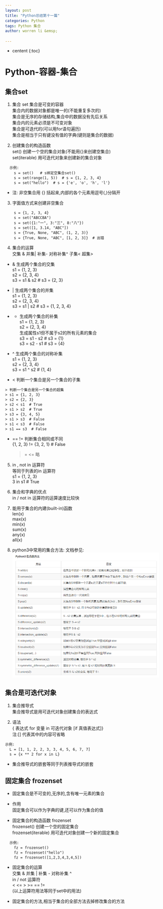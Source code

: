 ```yaml
---
layout: post
title: "Python总结第十一篇"
categories: Python
tags: Python 集合
author: worren li &emsp;

---
```


* centent
{:toc}

# Python-容器-集合
## 集合set
1. 集合 set
   集合是可变的容器  
   集合内的数据对象都是唯一的(不能重复多次的)  
   集合是无序的存储结构,集合中的数据没有先后关系  
   集合内的元素必须是不可变对象  
   集合是可迭代的(可以用for语句遍历)  
   集合是相当于只有键没有值的字典(键则是集合的数据)  

2. 创建集合的构造函数  
   set()  创建一个空的集合对象(不能用{}来创建空集合)  
   set(iterable) 用可迭代对象来创建新的集合对象  
```
  示例:
    s = set()   # s绑定空集合set()
    s = set(range(1, 5))  # s = {1, 2, 3, 4}
    s = set("hello")  # s = {'e', 'o', 'h', 'l'}
```
* 注:
   非空集合用 {} 括起来,内部的各个元素用逗号(,)分隔开  

3. 字面值方式来创建非空集合  
```
    s = {1, 2, 3, 4}
    s = set("ABCCBA")
    s = set({1:"一", 3:"三", 8:"八"})
    s = set([1, 3.14, "ABC"])
    s = {True, None, "ABC", (1, 2, 3)}
    s = {True, None, "ABC", [1, 2, 3]}  # 出错
```

4. 集合的运算  
    交集 &   并集|  补集-  对称补集^  子集<  超集>  

* & 生成两个集合的交集  
   s1 = {1, 2, 3}  
   s2 = {2, 3, 4}  
   s3 = s1 & s2  # s3 = {2, 3}  

* | 生成两个集合的并集  
   s1 = {1, 2, 3}  
   s2 = {2, 3, 4}  
   s3 = s1 | s2  # s3 = {1, 2, 3, 4}  

* - 生成两个集合的补集  
   s1 = {1, 2, 3}  
   s2 = {2, 3, 4}  
   生成属性s1但不属于s2的所有元素的集合   
   s3 = s1 - s2  # s3 = {1}  
   s3 = s2 - s1  # s3 = {4}  

* ^ 生成两个集合的对称补集  
   s1 = {1, 2, 3}  
   s2 = {2, 3, 4}  
   s3 = s1 ^ s2  # {1, 4}    


* < 判断一个集合是另一个集合的子集  
```
> 判断一个集合是另一个集合的超集
> s1 = {1, 2, 3}
> s2 = {2, 3}
> s2 < s1  # True
> s1 > s2  # True
> s3 = {3, 4, 5}
> s1 > s3  # False
> s1 < s3  # False
> s1 == s3  # False
```

* == !=  判断集合相同或不同  
   {1, 2, 3}  != {3, 2, 1}  # False  

   >= <= 略   

5. in , not in 运算符  
   等同于列表的in 运算符  
   s1 = {1, 2, 3}  
   3 in s1  # True  

6. 集合和字典的优点  
   in / not in 运算符的运算速度比较快  

7. 能用于集合的内建(built-in)函数   
   len(x)  
   max(x)  
   min(x)  
   sum(x)  
   any(x)  
   all(x)  


8. python3中常用的集合方法:
  文档参见:
   ![6](../img/6.png)

## 集合是可迭代对象

1. 集合推导式  
   集合推导式是用可迭代对象创建集合的表达式  

2. 语法  
   { 表达式 for 变量 in 可迭代对象 [if 真值表达式]}  
   注:[]  代表其中的内容可省略  
```
示例:
  L = [1, 1, 2, 2, 3, 3, 4, 5, 6, 7, 7]
  s = {x ** 2 for x in L}
```

* 集合推导式的嵌套等同于列表推导式的嵌套



## 固定集合 frozenset  
* 固定集合是不可变的,无序的,含有唯一元素的集合   

* 作用  
   固定集合可以作为字典的键,还可以作为集合的值  

* 固定集合的构造函数 frozenset  
   frozenset()  创建一个空的固定集合  
   frozenset(iterable)  用可迭代对象创建一个新的固定集合  
```
  示例:
    fz = frozenset()  
    fz = frozenset("hello")
    fz = frozenset([1,2,3,4,3,4,5])
```

* 固定集合的运算   
   交集 &  并集 |  补集 -  对称补集 ^  
   in / not 运算符  
   < <= > >= == !=  
   (以上运算符用法等同于set中的用法)  

* 固定集合的方法,相当于集合的全部方法去掉修改集合的方法  